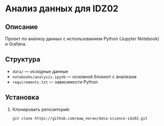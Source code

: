 # Анализ данных для IDZ02

## Описание
Проект по анализу данных с использованием Python (Jupyter Notebook) и Grafana.

## Структура
- `data/` — исходные данные
- `notebooks/analysis.ipynb` — основной блокнот с анализом
- `requirements.txt` — зависимости Python

## Установка
1. Клонировать репозиторий:
   ```bash
   git clone https://github.com/ваш_логин/data-science-idz02.git